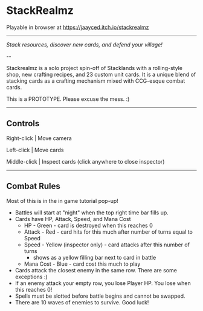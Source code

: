 # StackRealmz

Playable in browser at https://jaayced.itch.io/stackrealmz

---

*Stack resources, discover new cards, and defend your village!*

--

Stackrealmz is a solo project spin-off of Stacklands with a rolling-style shop, new crafting recipes, and 23 custom unit cards. It is a unique blend of stacking cards as a crafting mechanism mixed with CCG-esque combat cards.

This is a PROTOTYPE. Please excuse the mess. :)

---

## Controls

Right-click | Move camera

Left-click | Move cards

Middle-click | Inspect cards (click anywhere to close inspector)

---

## Combat Rules

Most of this is in the in game tutorial pop-up!

- Battles will start at "night" when the top right time bar fills up.
- Cards have HP, Attack, Speed, and Mana Cost
  - HP - Green - card is destroyed when this reaches 0
  - Attack - Red - card hits for this much after number of turns equal to Speed
  - Speed - Yellow (inspector only) - card attacks after this number of turns
    - shows as a yellow filling bar next to card in battle
  - Mana Cost - Blue - card cost this much to play
- Cards attack the closest enemy in the same row. There are some exceptions :)
- If an enemy attack your empty row, you lose Player HP. You lose when this reaches 0!
- Spells must be slotted before battle begins and cannot be swapped.
- There are 10 waves of enemies to survive. Good luck!

